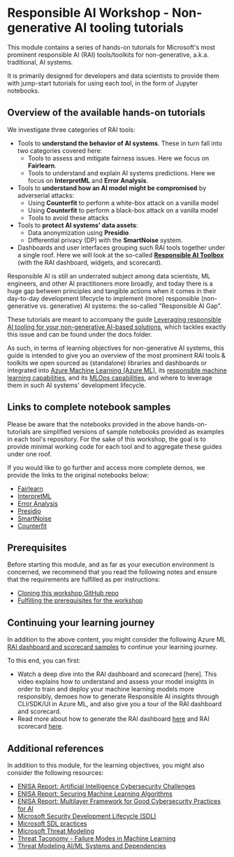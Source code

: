 # Responsible AI Workshop - Non-generative AI tooling tutorials

This module contains a series of hands-on tutorials for Microsoft's most prominent responsible AI (RAI) tools/toolkits for non-generative, a.k.a. traditional, AI systems.

It is primarily designed for developers and data scientists to provide them with jump-start tutorials for using each tool, in the form of Jupyter notebooks. 

## Overview of the available hands-on tutorials

We investigate three categories of RAI tools:

* Tools to **understand the behavior of AI systems**. These in turn fall into two categories covered here:
    - Tools to assess and mitigate fairness issues. Here we focus on **Fairlearn**.
    - Tools to understand and explain AI systems predictions. Here we focus on **InterpretML** and **Error Analysis**.
* Tools to **understand how an AI model might be compromised** by adverserial attacks:
    - Using **Counterfit** to perform a white-box attack on a vanilla model
    - Using **Counterfit** to perform a black-box attack on a vanilla model
    - Tools to avoid these attacks
* Tools to **protect AI systems' data assets**: 
    - Data anonymization using **Presidio**.
    - Differential privacy (DP) with the **SmartNoise** system.
* Dashboards and user interfaces grouping such RAI tools together under a single roof. Here we will look at the so-called **[Responsible AI Toolbox](https://github.com/microsoft/responsible-ai-toolbox)** (with the RAI dashboard, widgets, and scorecard).

Responsible AI is still an underrated subject among data scientists, ML engineers, and other AI practitioners more broadly, and today there is a huge gap between principles and tangible actions when it comes in their day-to-day development lifecycle to implement (more) responsible (non-generative vs. generative) AI systems: the so-called "Responsible AI Gap".

These tutorials are meant to accompany the guide [Leveraging responsible AI tooling for your non-generative AI-based solutions](https://github.com/microsoft/responsible-ai-workshop/blob/main/nongen-ai-tooling-tutorials/docs/leveraging-responsible-ai-tooling.docx), which tackles exactly this issue and can be found under the docs folder.

As such, in terms of learning objectives for non-generative AI systems, this guide is intended to give you an overview of the most prominent RAI tools & toolkits we open sourced as (standalone) libraries and dashboards or integrated into [Azure Machine Learning (Azure ML)](https://azure.microsoft.com/en-us/services/machine-learning/), its [responsible machine learning capabilities](https://azure.microsoft.com/en-us/services/machine-learning/responsibleml/), and its [MLOps capabilities](https://azure.microsoft.com/en-us/services/machine-learning/), and where to leverage them in such AI systems' development lifecycle. 

## Links to complete notebook samples 

Please be aware that the notebooks provided in the above hands-on-tutorials are simplified versions of sample notebooks provided as examples in each tool's repository. For the sake of this workshop, the goal is to provide minimal working code for each tool and to aggregate these guides under one roof.
 
If you would like to go further and access more complete demos, we provide the links to the original notebooks below:

* [Fairlearn](https://github.com/fairlearn/fairlearn/blob/main/notebooks/Binary%20Classification%20with%20the%20UCI%20Credit-card%20Default%20Dataset.ipynb)
* [InterpretML](https://github.com/interpretml/interpret-community/blob/master/notebooks/explain-binary-classification-local.ipynb)
* [Error Analysis](https://github.com/microsoft/responsible-ai-widgets/blob/main/notebooks/erroranalysis-dashboard-multiclass.ipynb)
* [Presidio](https://github.com/microsoft/presidio/blob/main/docs/samples/python/presidio_notebook.ipynb)
* [SmartNoise](https://github.com/opendp/smartnoise-samples/blob/master/whitepaper-demos/2-reidentification-attack.ipynb) 
* [Counterfit](https://github.com/Azure/counterfit)

## Prerequisites

Before starting this module, and as far as your execution environment is concerned, we recommend that you read the following notes and ensure that the requirements are fulfilled as per instructions:
* [Cloning this workshop GitHub repo](https://github.com/microsoft/responsible-ai-workshop/blob/main/perequisites/cloning-the-repo.md)
* [Fulfilling the prerequisites for the workshop](https://github.com/microsoft/responsible-ai-workshop/blob/main/perequisites/fulfilling-prerequisites.md)

## Continuing your learning journey

In addition to the above content, you might consider the following Azure ML [RAI dashboard and scorecard samples](https://github.com/Azure/azureml-examples/tree/main/sdk/python/responsible-ai) to continue your learning journey. 

To this end, you can first:
* Watch a deep dive into the RAI dashboard and scorecard [here]. This video explains how to understand and assess your model insights in order to train and deploy your machine learning models more responsibly, demoes how to generate Responsible AI insights through CLI/SDK/UI in Azure ML, and also give you a tour of the RAI dashboard and scorecard.
* Read more about how to generate the RAI dashboard [here](https://learn.microsoft.com/en-us/azure/machine-learning/how-to-responsible-ai-dashboard-sdk-cli?tabs=yaml) and RAI scorecard [here](https://learn.microsoft.com/en-us/azure/machine-learning/how-to-responsible-ai-scorecard). 

## Additional references

In addition to this module, for the learning objectives, you might also consider the following resources:
* [ENISA Report: Artificial Intelligence Cybersecurity Challenges](https://www.enisa.europa.eu/publications/artificial-intelligence-cybersecurity-challenges)
* [ENISA Report: Securing Machine Learning Algorithms](https://www.enisa.europa.eu/publications/securing-machine-learning-algorithms)
* [ENISA Report: Multilayer Framework for Good Cybersecurity Practices for AI](https://www.enisa.europa.eu/publications/multilayer-framework-for-good-cybersecurity-practices-for-ai)   
* [Microsoft Security Development Lifecycle (SDL)](https://www.microsoft.com/en-us/securityengineering/sdl)
* [Microsoft SDL practices](https://www.microsoft.com/en-us/securityengineering/sdl/practices)
* [Microsoft Threat Modeling](https://www.microsoft.com/en-us/securityengineering/sdl/threatmodeling)
* [Threat Taconomy - Failure Modes in Machine Learning](https://learn.microsoft.com/en-us/security/engineering/failure-modes-in-machine-learning)
* [Threat Modeling AI/ML Systems and Dependencies](https://learn.microsoft.com/en-us/security/engineering/threat-modeling-aiml)